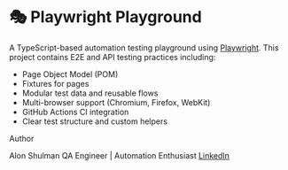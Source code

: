 # 🎭 Playwright Playground

A TypeScript-based automation testing playground using [Playwright](https://playwright.dev/). This project contains E2E and API testing practices including:

- Page Object Model (POM)
- Fixtures for pages
- Modular test data and reusable flows
- Multi-browser support (Chromium, Firefox, WebKit)
- GitHub Actions CI integration
- Clear test structure and custom helpers

Author

Alon Shulman
QA Engineer | Automation Enthusiast
[LinkedIn](https://www.linkedin.com/in/alonshulman/)
